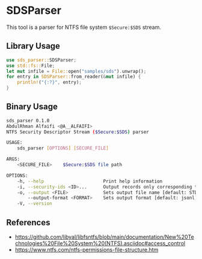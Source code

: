 # SDSParser

This tool is a parser for NTFS file system `$Secure:$SDS` stream.

## Library Usage

```rust
use sds_parser::SDSParser;
use std::fs::File;
let mut infile = File::open("samples/sds").unwrap();
for entry in SDSParser::from_reader(&mut infile) {
    println!("{:?}", entry);
}
```

## Binary Usage

```bash
sds_parser 0.1.0
AbdulRhman Alfaifi <@A__ALFAIFI>
NTFS Security Descriptor Stream ($Secure:$SDS) parser

USAGE:
    sds_parser [OPTIONS] [SECURE_FILE]

ARGS:
    <SECURE_FILE>    $Secure:$SDS file path

OPTIONS:
    -h, --help                      Print help information
    -i, --security-ids <ID>...      Output records only corresponding to these security IDs
    -o, --output <FILE>             Sets output file name [default: STDOUT]
        --output-format <FORMAT>    Sets output format [default: jsonl] [possible values: jsonl,csv]
    -V, --version
```

## References

* https://github.com/libyal/libfsntfs/blob/main/documentation/New%20Technologies%20File%20System%20(NTFS).asciidoc#access_control
* https://www.ntfs.com/ntfs-permissions-file-structure.htm
